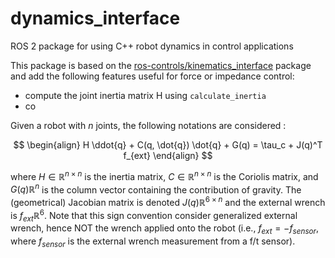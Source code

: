 # dynamics_interface
ROS 2 package for using C++ robot dynamics in control applications

This package is based on the [ros-controls/kinematics_interface](https://github.com/ros-controls/kinematics_interface) package and add the following features useful for force or impedance control:
- compute the joint inertia matrix H using `calculate_inertia`
- co

Given a robot with $n$ joints, the following notations are considered :

$$
\begin{align}
  H \ddot{q} + C(q, \dot{q}) \dot{q} + G(q) = \tau_c + J(q)^T f_{ext}
\end{align}
$$

where $H \in \mathbb{R}^{n \times n}$ is the inertia matrix, $C \in \mathbb{R}^{n \times n}$ is the Coriolis matrix, and $G(q) \mathbb{R}^{n}$ is the column vector containing the contribution of gravity.
The (geometrical) Jacobian matrix is denoted $J(q) \mathbb{R}^{6 \times n}$ and the external wrench is $f_{ext} \mathbb{R}^{6}$.
Note that this sign convention consider generalized external wrench, hence NOT the wrench applied onto the robot (i.e., $f_{ext} = - f_{sensor}$, where $f_{sensor}$ is the external wrench measurement from a f/t sensor).